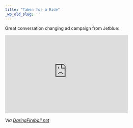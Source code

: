 ```yaml
---
title: "Taken for a Ride"
_wp_old_slug: ''
---
```

<p>Great conversation changing ad campaign from Jetblue:</p>
<p><iframe title="YouTube video player" class="youtube-player" type="text/html" width="400" height="255" src="http://www.youtube.com/embed/EyEX25bJYBo?rel=0" frameborder="0"></iframe></p>
<p><em>Via <a href="http://daringfireball.net/linked/2010/10/18/taken-for-a-ride">DaringFireball.net</a></em></p>
